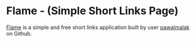 # Flame - (Simple Short Links Page)

[Flame](https://github.com/pawelmalak/flame) is a simple and free short links application built by user [pawalmalak](https://github.com/pawelmalak) on Github.
